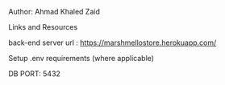 Author: Ahmad Khaled Zaid

Links and Resources

back-end server url : https://marshmellostore.herokuapp.com/

Setup .env requirements (where applicable)

DB PORT: 5432
